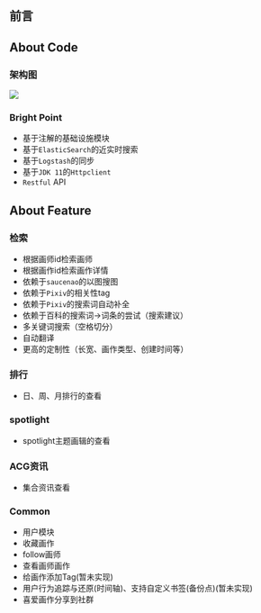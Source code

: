 ## 前言

## About Code

### 架构图

![](https://upload.cc/i1/2019/09/21/LC8gfm.png)

### Bright Point

- 基于注解的基础设施模块
- 基于`ElasticSearch`的近实时搜索
- 基于`Logstash`的同步
- 基于`JDK 11`的`Httpclient`
- `Restful` API

## About Feature

### 检索

- 根据画师id检索画师
- 根据画作id检索画作详情
- 依赖于`saucenao`的以图搜图
- 依赖于`Pixiv`的相关性tag
- 依赖于`Pixiv`的搜索词自动补全
- 依赖于百科的搜索词->词条的尝试（搜索建议）
- 多关键词搜索（空格切分）
- 自动翻译
- 更高的定制性（长宽、画作类型、创建时间等）

### 排行

- 日、周、月排行的查看

### spotlight

- spotlight主题画辑的查看

### ACG资讯

- 集合资讯查看

### Common

- 用户模块
- 收藏画作
- follow画师
- 查看画师画作
- 给画作添加Tag(暂未实现)
- 用户行为追踪与还原(时间轴)、支持自定义书签(备份点)(暂未实现)
- 喜爱画作分享到社群